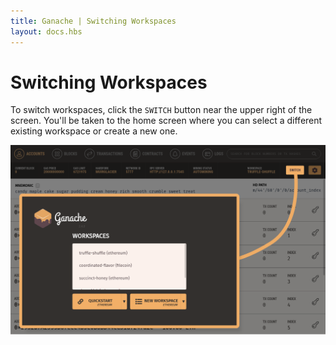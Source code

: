 ```yaml
---
title: Ganache | Switching Workspaces
layout: docs.hbs
---
```

# Switching Workspaces

To switch workspaces, click the `SWITCH` button near the upper right of the screen. You'll be taken to the home screen where you can select a different existing workspace or create a new one.

![Switching Workspaces](/img/docs/ganache/v2-shared-seese/switch-workspaces.png)